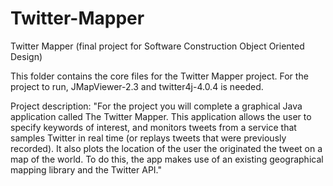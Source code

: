 # Twitter-Mapper
Twitter Mapper (final project for Software Construction Object Oriented Design)

This folder contains the core files for the Twitter Mapper project. For the project to run, JMapViewer-2.3 and twitter4j-4.0.4 is needed.

Project description: "For the project you will complete a graphical Java application called The Twitter Mapper. This application allows the user to specify keywords of interest, and monitors tweets from a service that samples Twitter in real time (or replays tweets that were previously recorded). It also plots the location of the user the originated the tweet on a map of the world. To do this, the app makes use of an existing geographical mapping library and the Twitter API."
